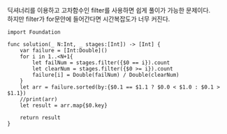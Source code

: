 딕셔너리를 이용하고 고차함수인 filter를 사용하면 쉽게 풀이가 가능한 문제이다.   
하지만 filter가 for문안에 들어간다면 시간복잡도가 너무 커진다.   
```
import Foundation

func solution(_ N:Int, _ stages:[Int]) -> [Int] {
    var failure = [Int:Double]()
    for i in 1..<N+1{
        let failNum = stages.filter({$0 == i}).count
        let clearNum = stages.filter({$0 >= i}).count
        failure[i] = Double(failNum) / Double(clearNum)
    }
    let arr = failure.sorted(by:{$0.1 == $1.1 ? $0.0 < $1.0 : $0.1 > $1.1})
    //print(arr)
    let result = arr.map{$0.key}
    
    return result
}
```
